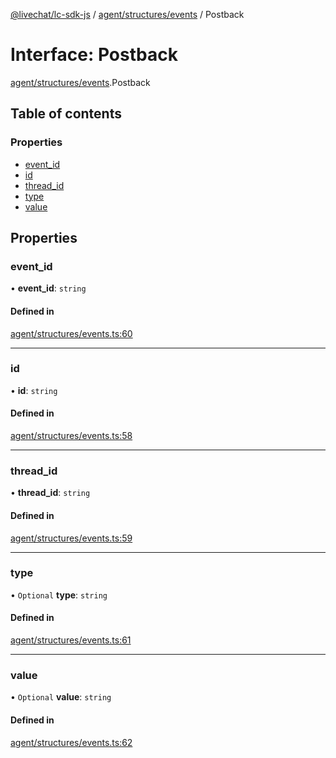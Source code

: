 [@livechat/lc-sdk-js](../README.md) / [agent/structures/events](../modules/agent_structures_events.md) / Postback

# Interface: Postback

[agent/structures/events](../modules/agent_structures_events.md).Postback

## Table of contents

### Properties

- [event\_id](agent_structures_events.Postback.md#event_id)
- [id](agent_structures_events.Postback.md#id)
- [thread\_id](agent_structures_events.Postback.md#thread_id)
- [type](agent_structures_events.Postback.md#type)
- [value](agent_structures_events.Postback.md#value)

## Properties

### event\_id

• **event\_id**: `string`

#### Defined in

[agent/structures/events.ts:60](https://github.com/livechat/lc-sdk-js/blob/25e113d/src/agent/structures/events.ts#L60)

___

### id

• **id**: `string`

#### Defined in

[agent/structures/events.ts:58](https://github.com/livechat/lc-sdk-js/blob/25e113d/src/agent/structures/events.ts#L58)

___

### thread\_id

• **thread\_id**: `string`

#### Defined in

[agent/structures/events.ts:59](https://github.com/livechat/lc-sdk-js/blob/25e113d/src/agent/structures/events.ts#L59)

___

### type

• `Optional` **type**: `string`

#### Defined in

[agent/structures/events.ts:61](https://github.com/livechat/lc-sdk-js/blob/25e113d/src/agent/structures/events.ts#L61)

___

### value

• `Optional` **value**: `string`

#### Defined in

[agent/structures/events.ts:62](https://github.com/livechat/lc-sdk-js/blob/25e113d/src/agent/structures/events.ts#L62)
